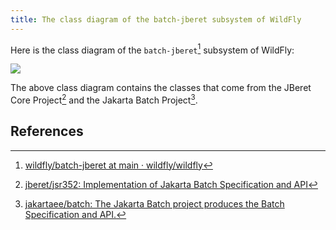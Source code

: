 ```yaml
---
title: The class diagram of the batch-jberet subsystem of WildFly
---
```


Here is the class diagram of the `batch-jberet`[^batch-jberet] subsystem of WildFly:

![](https://raw.githubusercontent.com/liweinan/blogpics2024/main/1009/batch-jberet.png)

The above class diagram contains the classes that come from the JBeret Core Project[^jberet-core] and the Jakarta Batch Project[^jakarta-batch].

## References

[^batch-jberet]: [wildfly/batch-jberet at main · wildfly/wildfly](https://github.com/wildfly/wildfly/tree/main/batch-jberet)
[^jberet-core]: [jberet/jsr352: Implementation of Jakarta Batch Specification and API](https://github.com/jberet/jsr352)
[^jakarta-batch]: [jakartaee/batch: The Jakarta Batch project produces the Batch Specification and API.](https://github.com/jakartaee/batch)